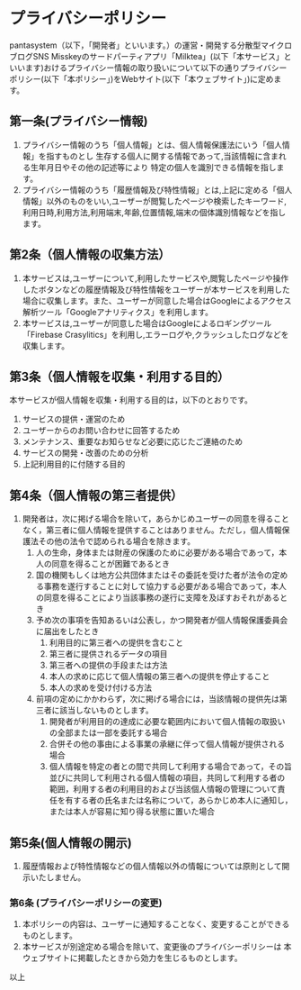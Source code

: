 # プライバシーポリシー
pantasystem（以下，「開発者」といいます。）の運営・開発する分散型マイクロブログSNS Misskeyのサードパーティアプリ「Milktea」(以下「本サービス」といいます)おけるプライバシー情報の取り扱いについて以下の通りプライバシーポリシー(以下「本ポリシー」)をWebサイト(以下「本ウェブサイト」)に定めます。

## 第一条(プライバシー情報)
1. プライバシー情報のうち「個人情報」とは、個人情報保護法にいう「個人情報」を指すものとし
生存する個人に関する情報であって,当該情報に含まれる生年月日やその他の記述等により
特定の個人を識別できる情報を指します。
2. プライバシー情報のうち「履歴情報及び特性情報」とは,上記に定める「個人情報」以外のものをいい,ユーザーが閲覧したページや検索したキーワード,利用日時,利用方法,利用端末,年齢,位置情報,端末の個体識別情報などを指します。

## 第2条（個人情報の収集方法）
1. 本サービスは,ユーザーについて,利用したサービスや,閲覧したページや操作したボタンなどの履歴情報及び特性情報をユーザーが本サービスを利用した場合に収集します。また、ユーザーが同意した場合はGoogleによるアクセス解析ツール「Googleアナリティクス」を利用します。
2. 本サービスは,ユーザーが同意した場合はGoogleによるロギングツール「Firebase Crasylitics」を利用し,エラーログや,クラッシュしたログなどを収集します。
## 第3条（個人情報を収集・利用する目的）
本サービスが個人情報を収集・利用する目的は，以下のとおりです。

1. サービスの提供・運営のため
2. ユーザーからのお問い合わせに回答するため
3. メンテナンス、重要なお知らせなど必要に応じたご連絡のため
4. サービスの開発・改善のための分析
5. 上記利用目的に付随する目的



## 第4条（個人情報の第三者提供）
1. 開発者は，次に掲げる場合を除いて，あらかじめユーザーの同意を得ることなく，第三者に個人情報を提供することはありません。ただし，個人情報保護法その他の法令で認められる場合を除きます。
    1. 人の生命，身体または財産の保護のために必要がある場合であって，本人の同意を得ることが困難であるとき
    2. 国の機関もしくは地方公共団体またはその委託を受けた者が法令の定める事務を遂行することに対して協力する必要がある場合であって，本人の同意を得ることにより当該事務の遂行に支障を及ぼすおそれがあるとき
    3. 予め次の事項を告知あるいは公表し，かつ開発者が個人情報保護委員会に届出をしたとき
        1. 利用目的に第三者への提供を含むこと
        2. 第三者に提供されるデータの項目
        3. 第三者への提供の手段または方法
        4. 本人の求めに応じて個人情報の第三者への提供を停止すること
        5. 本人の求めを受け付ける方法
    2. 前項の定めにかかわらず，次に掲げる場合には，当該情報の提供先は第三者に該当しないものとします。
        1. 開発者が利用目的の達成に必要な範囲内において個人情報の取扱いの全部または一部を委託する場合
        2. 合併その他の事由による事業の承継に伴って個人情報が提供される場合
        3. 個人情報を特定の者との間で共同して利用する場合であって，その旨並びに共同して利用される個人情報の項目，共同して利用する者の範囲，利用する者の利用目的および当該個人情報の管理について責任を有する者の氏名または名称について，あらかじめ本人に通知し，または本人が容易に知り得る状態に置いた場合
## 第5条(個人情報の開示)
1. 履歴情報および特性情報などの個人情報以外の情報については原則として開示いたしません。

### 第6条 (プライバシーポリシーの変更)

1. 本ポリシーの内容は、ユーザーに通知することなく、変更することができるものとします。
2. 本サービスが別途定める場合を除いて、変更後のプライバシーポリシーは
本ウェブサイトに掲載したときから効力を生じるものとします。

以上